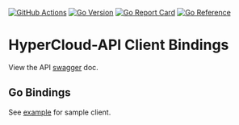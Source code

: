 [![GitHub Actions](https://img.shields.io/github/actions/workflow/status/softiron/hypercloud-api/build.yaml?branch=main)](https://github.com/softiron/hypercloud-api/actions?query=workflow%3Abuild)
[![Go Version](https://img.shields.io/github/go-mod/go-version/softiron/hypercloud-api)](https://img.shields.io/github/go-mod/go-version/softiron/hypercloud-api)
[![Go Report Card](https://goreportcard.com/badge/github.com/softiron/hypercloud-api)](https://goreportcard.com/report/github.com/softiron/hypercloud-api)
[![Go Reference](https://pkg.go.dev/badge/github.com/softiron/hypercloud-api.svg)](https://pkg.go.dev/github.com/softiron/hypercloud-api)


# HyperCloud-API Client Bindings

 View the API [swagger](https://softiron.github.io/hypercloud-api/) doc.

## Go Bindings

See [example](example/main.go) for sample client.
